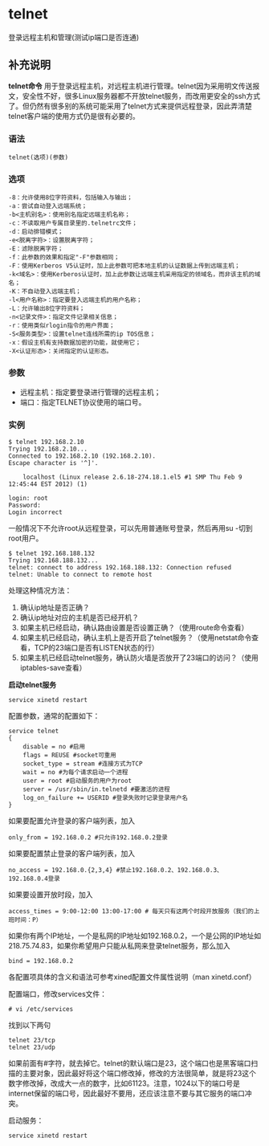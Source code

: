 #  telnet

登录远程主机和管理(测试ip端口是否连通)

##  补充说明

**telnet命令**
用于登录远程主机，对远程主机进行管理。telnet因为采用明文传送报文，安全性不好，很多Linux服务器都不开放telnet服务，而改用更安全的ssh方式了。但仍然有很多别的系统可能采用了telnet方式来提供远程登录，因此弄清楚telnet客户端的使用方式仍是很有必要的。

###  语法

    
    
    telnet(选项)(参数)
    

###  选项

    
    
    -8：允许使用8位字符资料，包括输入与输出；
    -a：尝试自动登入远端系统；
    -b<主机别名>：使用别名指定远端主机名称；
    -c：不读取用户专属目录里的.telnetrc文件；
    -d：启动排错模式；
    -e<脱离字符>：设置脱离字符；
    -E：滤除脱离字符；
    -f：此参数的效果和指定"-F"参数相同；
    -F：使用Kerberos V5认证时，加上此参数可把本地主机的认证数据上传到远端主机；
    -k<域名>：使用Kerberos认证时，加上此参数让远端主机采用指定的领域名，而非该主机的域名；
    -K：不自动登入远端主机；
    -l<用户名称>：指定要登入远端主机的用户名称；
    -L：允许输出8位字符资料；
    -n<记录文件>：指定文件记录相关信息；
    -r：使用类似rlogin指令的用户界面；
    -S<服务类型>：设置telnet连线所需的ip TOS信息；
    -x：假设主机有支持数据加密的功能，就使用它；
    -X<认证形态>：关闭指定的认证形态。
    

###  参数

  * 远程主机：指定要登录进行管理的远程主机； 
  * 端口：指定TELNET协议使用的端口号。 

###  实例

    
    
    $ telnet 192.168.2.10
    Trying 192.168.2.10...
    Connected to 192.168.2.10 (192.168.2.10).
    Escape character is '^]'.
    
        localhost (Linux release 2.6.18-274.18.1.el5 #1 SMP Thu Feb 9 12:45:44 EST 2012) (1)
    
    login: root
    Password:
    Login incorrect
    

一般情况下不允许root从远程登录，可以先用普通账号登录，然后再用su -切到root用户。

    
    
    $ telnet 192.168.188.132
    Trying 192.168.188.132...
    telnet: connect to address 192.168.188.132: Connection refused
    telnet: Unable to connect to remote host
    

处理这种情况方法：

  1. 确认ip地址是否正确？ 
  2. 确认ip地址对应的主机是否已经开机？ 
  3. 如果主机已经启动，确认路由设置是否设置正确？（使用route命令查看） 
  4. 如果主机已经启动，确认主机上是否开启了telnet服务？（使用netstat命令查看，TCP的23端口是否有LISTEN状态的行） 
  5. 如果主机已经启动telnet服务，确认防火墙是否放开了23端口的访问？（使用iptables-save查看） 

**启动telnet服务**

    
    
    service xinetd restart
    

配置参数，通常的配置如下：

    
    
    service telnet
    {
        disable = no #启用
        flags = REUSE #socket可重用
        socket_type = stream #连接方式为TCP
        wait = no #为每个请求启动一个进程
        user = root #启动服务的用户为root
        server = /usr/sbin/in.telnetd #要激活的进程
        log_on_failure += USERID #登录失败时记录登录用户名
    }
    

如果要配置允许登录的客户端列表，加入

    
    
    only_from = 192.168.0.2 #只允许192.168.0.2登录
    

如果要配置禁止登录的客户端列表，加入

    
    
    no_access = 192.168.0.{2,3,4} #禁止192.168.0.2、192.168.0.3、192.168.0.4登录
    

如果要设置开放时段，加入

    
    
    access_times = 9:00-12:00 13:00-17:00 # 每天只有这两个时段开放服务（我们的上班时间：P）
    

如果你有两个IP地址，一个是私网的IP地址如192.168.0.2，一个是公网的IP地址如218.75.74.83，如果你希望用户只能从私网来登录telnet服务，那么加入

    
    
    bind = 192.168.0.2
    

各配置项具体的含义和语法可参考xined配置文件属性说明（man xinetd.conf）

配置端口，修改services文件：

    
    
    # vi /etc/services
    

找到以下两句

    
    
    telnet 23/tcp
    telnet 23/udp
    

如果前面有#字符，就去掉它。telnet的默认端口是23，这个端口也是黑客端口扫描的主要对象，因此最好将这个端口修改掉，修改的方法很简单，就是将23这个数字修改掉，改成大一点的数字，比如61123。注意，1024以下的端口号是internet保留的端口号，因此最好不要用，还应该注意不要与其它服务的端口冲突。

启动服务：

    
    
    service xinetd restart
    

